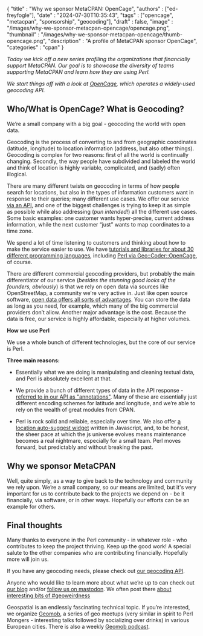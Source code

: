 
  {
    "title"       : "Why we sponsor MetaCPAN: OpenCage",
    "authors"     : ["ed-freyfogle"],
    "date"        : "2024-07-30T10:35:43",
    "tags"        : ["opencage", "metacpan", "sponsorship", "geocoding"],
    "draft"       : false,
    "image"       : "/images/why-we-sponsor-metacpan-opencage/opencage.png",
    "thumbnail"   : "/images/why-we-sponsor-metacpan-opencage/thumb-opencage.png",
    "description" : "A profile of MetaCPAN sponsor OpenCage",
    "categories"  : "cpan"
  }

_Today we kick off a new series profiling the organizations that financially support MetaCPAN. Our goal is to showcase the diversity of teams supporting MetaCPAN and learn how they are using Perl._

_We start things off with a look at [OpenCage](https://opencagedata.com), which operates a widely-used geocoding API._

Who/What is OpenCage? What is Geocoding?
----------------------------------------

We’re a small company with a big goal - geocoding the world with open data.

Geocoding is the process of converting to and from geographic coordinates (latitude, longitude) to location information (address, but also other things). Geocoding is complex for two reasons: first of all the world is continually changing. Secondly, the way people have subdivided and labeled the world and think of location is highly variable, complicated, and (sadly) often illogical.

There are many different twists on geocoding in terms of how people search for locations, but also in the types of information customers want in response to their queries; many different use cases. We offer our service [via an API](https://opencagedata.com/api), and one of the biggest challenges is trying to keep it as simple as possible while also addressing (_pun intended!_) all the different use cases. Some basic examples: one customer wants hyper-precise, current address information, while the next customer “just” wants to map coordinates to a time zone.

We spend a lot of time listening to customers and thinking about how to make the service easier to use. We have [tutorials and libraries for about 30 different programming languages](https://opencagedata.com/tutorials), including [Perl via Geo::Coder::OpenCage](https://opencagedata.com/tutorials/geocode-in-perl), of course.

There are different commercial geocoding providers, but probably the main differentiator of our service (_besides the stunning good looks of the founders, obviously_) is that we rely on open data via sources like OpenStreetMap, a community we’re very active in. Just like open source software, [open data offers all sorts of advantages](https://opencagedata.com/why-use-open-data). You can store the data as long as you need, for example, which many of the big commercial providers don’t allow. Another major advantage is the cost. Because the data is free, our service is highly affordable, especially at higher volumes.

**How we use Perl**

We use a whole bunch of different technologies, but the core of our service is Perl.

**Three main reasons:**

  * Essentially what we are doing is manipulating and cleaning textual data, and Perl is absolutely excellent at that.

  * We provide a bunch of different types of data in the API response - [referred to in our API as "annotations"](https://opencagedata.com/api#annotations). Many of these are essentially just different encoding schemes for latitude and longitude, and we’re able to rely on the wealth of great modules from CPAN.

  * Perl is rock solid and reliable, especially over time. We also offer [a location auto-suggest widget](https://opencagedata.com/geosearch) written in Javascript, and, to be honest, the sheer pace at which the js universe evolves means maintenance becomes a real nightmare, especially for a small team. Perl moves forward, but predictably and without breaking the past.

Why we sponsor MetaCPAN
-----------------------

Well, quite simply, as a way to give back to the technology and community we rely upon. We’re a small company, so our means are limited, but it's very important for us to contribute back to the projects we depend on - be it financially, via software, or in other ways. Hopefully our efforts can be an example for others.

Final thoughts
--------------

Many thanks to everyone in the Perl community - in whatever role - who contributes to keep the project thriving. Keep up the good work! A special salute to the other companies who are contributing financially. Hopefully more will join us.

If you have any geocoding needs, please check out [our geocoding API](https://opencagedata.com/api).

Anyone who would like to learn more about what we’re up to can check out [our blog](https://blog.opencagedata.com/) and/or [follow us on mastodon](https://en.osm.town/@opencage). We often post there [about interesting bits of #geoweirdness](https://blog.opencagedata.com/geothreads)

Geospatial is an endlessly fascinating technical topic. If you’re interested, we organize [Geomob](https://thegeomob.com), a series of geo meetups (very similar in spirit to Perl Mongers - interesting talks followed by socializing over drinks) in various European cities. There is also a weekly [Geomob podcast](https://thegeomob.com/podcast).
